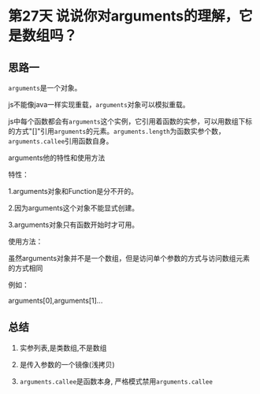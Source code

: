 # 第27天 说说你对arguments的理解，它是数组吗？

## 思路一

`arguments`是一个对象。

js不能像java一样实现重载，`arguments`对象可以模拟重载。

js中每个函数都会有`arguments`这个实例，它引用着函数的实参，可以用数组下标的方式"[]"引用`arguments`的元素。`arguments.length`为函数实参个数，`arguments.callee`引用函数自身。

arguments他的特性和使用方法

特性：

1.arguments对象和Function是分不开的。

2.因为arguments这个对象不能显式创建。

3.arguments对象只有函数开始时才可用。

使用方法：

虽然arguments对象并不是一个数组，但是访问单个参数的方式与访问数组元素的方式相同

例如：

arguments[0],arguments[1]...

## 总结

1. 实参列表,是类数组,不是数组

2. 是传入参数的一个镜像(浅拷贝)

3. `arguments.callee`是函数本身, 严格模式禁用`arguments.callee`